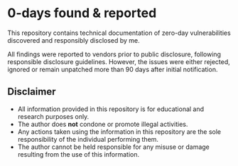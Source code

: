 # 0-days found & reported

This repository contains technical documentation of zero-day vulnerabilities discovered and responsibly disclosed by me.

All findings were reported to vendors prior to public disclosure, following responsible disclosure guidelines. However, the issues were either rejected, ignored or remain unpatched more than 90 days after initial notification.

## Disclaimer

- All information provided in this repository is for educational and research purposes only.  
- The author does **not** condone or promote illegal activities.  
- Any actions taken using the information in this repository are the sole responsibility of the individual performing them.  
- The author cannot be held responsible for any misuse or damage resulting from the use of this information.
